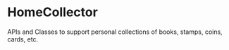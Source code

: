 # HomeCollector
APIs and Classes to support personal collections of books, stamps, coins, cards, etc.
